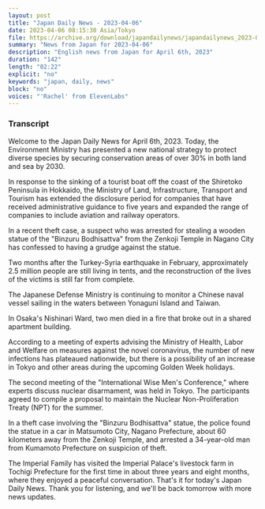 ```yaml
---
layout: post
title: "Japan Daily News - 2023-04-06"
date: 2023-04-06 08:15:30 Asia/Tokyo
file: https://archive.org/download/japandailynews/japandailynews_2023-04-06.mp3
summary: "News from Japan for 2023-04-06"
description: "English news from Japan for April 6th, 2023"
duration: "142"
length: "02:22"
explicit: "no"
keywords: "japan, daily, news"
block: "no"
voices: "'Rachel' from ElevenLabs"
---
```


### Transcript

Welcome to the Japan Daily News for April 6th, 2023. Today, the Environment Ministry has presented a new national strategy to protect diverse species by securing conservation areas of over 30% in both land and sea by 2030.

In response to the sinking of a tourist boat off the coast of the Shiretoko Peninsula in Hokkaido, the Ministry of Land, Infrastructure, Transport and Tourism has extended the disclosure period for companies that have received administrative guidance to five years and expanded the range of companies to include aviation and railway operators.

In a recent theft case, a suspect who was arrested for stealing a wooden statue of the "Binzuru Bodhisattva" from the Zenkoji Temple in Nagano City has confessed to having a grudge against the statue.

Two months after the Turkey-Syria earthquake in February, approximately 2.5 million people are still living in tents, and the reconstruction of the lives of the victims is still far from complete.

The Japanese Defense Ministry is continuing to monitor a Chinese naval vessel sailing in the waters between Yonaguni Island and Taiwan.

In Osaka's Nishinari Ward, two men died in a fire that broke out in a shared apartment building.

According to a meeting of experts advising the Ministry of Health, Labor and Welfare on measures against the novel coronavirus, the number of new infections has plateaued nationwide, but there is a possibility of an increase in Tokyo and other areas during the upcoming Golden Week holidays.

The second meeting of the "International Wise Men's Conference," where experts discuss nuclear disarmament, was held in Tokyo. The participants agreed to compile a proposal to maintain the Nuclear Non-Proliferation Treaty (NPT) for the summer.

In a theft case involving the "Binzuru Bodhisattva" statue, the police found the statue in a car in Matsumoto City, Nagano Prefecture, about 60 kilometers away from the Zenkoji Temple, and arrested a 34-year-old man from Kumamoto Prefecture on suspicion of theft.

The Imperial Family has visited the Imperial Palace's livestock farm in Tochigi Prefecture for the first time in about three years and eight months, where they enjoyed a peaceful conversation. That's it for today's Japan Daily News. Thank you for listening, and we'll be back tomorrow with more news updates.
